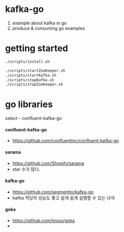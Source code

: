 # kafka-go

1. example about kafka in go
2. produce & consuming go examples

# getting started

``` sh
./scripts/install.sh

./scripts/startZooKeeper.sh
./scripts/startKafka.sh
./scripts/stopKafka.sh
./scripts/stopZooKeeper.sh
```

# go libraries

select - confluent-kafka-go

#### confluent-kafka-go
- https://github.com/confluentinc/confluent-kafka-go


#### sarama
- https://github.com/Shopify/sarama
- star 수가 많다.

#### kafka-go
- https://github.com/segmentio/kafka-go
- kafka 적당히 성능도 좋고 쉽게 쉽게 실행할 수 있는 녀석    
#### goka
- https://github.com/lovoo/goka
- 